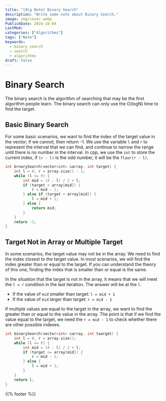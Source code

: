 ```yaml
---
title: "[Alg Note] Binary Search"
description: "Write some note about Binary Search."
image: img/cover.webp
PublishDate: 2024-10-04
LastMod: 
categories: ["Algorithms"]
tags: ["Note"]
keywords:
  - binary search
  - search
  - algorithms
draft: false
---
```


# Binary Search

The binary search is the algorithm of searching that may be the first algorithm people learn. The binary search can only use the O(logN) time to find the target.

##  Basic Binary Search

For some basic scenarios, we want to find the index of the target value in the vector; if we cannot, then return -1. We use the variable `l` and `r` to represent the interval that we can find, and continue to narrow the range until there is no number in the interval. In cpp, we use the `int` to store the current index, if `(r - l)` is the odd number, it will be the `floor(r - l)`.

```c++
int brnarySearch(vector<int> &array, int target) {
    int l = 0, r = array.size() - 1;
    while (l <= r) {
        int mid = (r - l) / 2 + l;
        if (target < array[mid]) {
            r = mid - 1;
        } else if (target > array[mid]) {
            l = mid + 1;
        } else {
            return mid;
        }
    }
    return -1;
}
```

## Target Not in Array or Multiple Target

In some scenarios, the target value may not be in the array. We need to find the index closest to the target value. In most scenarios, we will find the index greater than or equal to the target. If you can understand the theory of this one, finding the index that is smaller than or equal is the same.

In the situation that the target is not in the array, it means that we will meet the `l = r` condition in the last iteration. The answer will be at the `l`.

- If the value of `mid` smaller than target: `l = mid + 1`
- If the value of `mid` larger than target: `r = mid - 1`

If multiple values are equal to the target in the array, we want to find the greater than or equal to the value in the array. The point is that if we find the value equal to the target, we need the `r = mid - 1` to check whether there are other possible indexes.

```c++
int binarySearch(vector<int> &array, int taarget) {
    int l = 0, r = array.size();
    while (l <= r) {
        int mid = (r - l) / 2 + l;
        if (target <= array[mid]) {
            r = mid - 1;
        } else {
            l = mid + 1;
        }
    }
    return l;
}
```

{{% footer %}}
